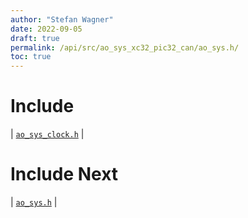 ```yaml
---
author: "Stefan Wagner"
date: 2022-09-05
draft: true
permalink: /api/src/ao_sys_xc32_pic32_can/ao_sys.h/
toc: true
---
```


# Include

| [`ao_sys_clock.h`](ao_sys_clock.h.md) |

# Include Next

| [`ao_sys.h`](../ao_sys_xc32_pic32/ao_sys.h.md) |
